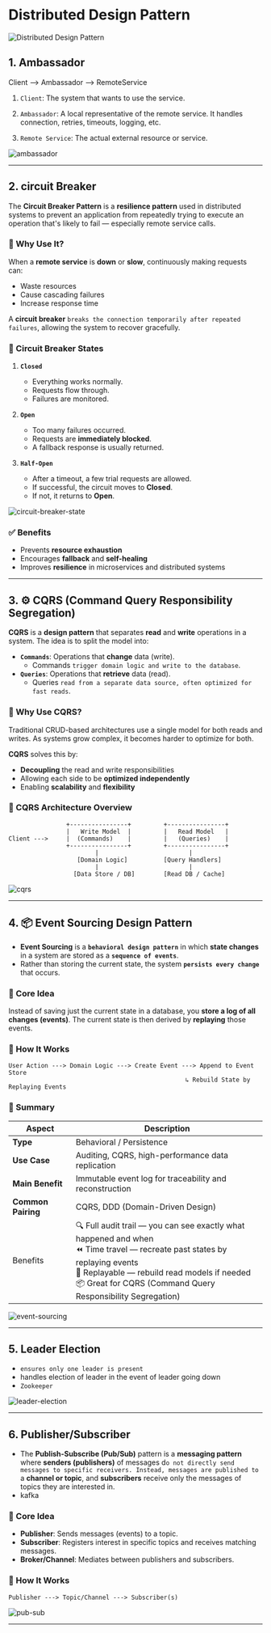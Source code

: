# Distributed Design Pattern

![Distributed Design Pattern](./img/distributed-design-pattern/distributed-designpattern.png)

## 1. Ambassador

Client --> Ambassador --> RemoteService

1. `Client`: The system that wants to use the service.

2. `Ambassador`: A local representative of the remote service. It handles connection, retries, timeouts, logging, etc.

3. `Remote Service`: The actual external resource or service.

![ambassador](./img/distributed-design-pattern/ambassador.png)

---

## 2. circuit Breaker

The **Circuit Breaker Pattern** is a **resilience pattern** used in distributed systems to prevent an application from repeatedly trying to execute an operation that's likely to fail — especially remote service calls.

### 🧠 Why Use It?

When a **remote service** is **down** or **slow**, continuously making requests can:

- Waste resources
- Cause cascading failures
- Increase response time

A **circuit breaker** `breaks the connection temporarily after repeated failures`, allowing the system to recover gracefully.

### 🔄 Circuit Breaker States

1. **`Closed`**

   - Everything works normally.
   - Requests flow through.
   - Failures are monitored.

2. **`Open`**

   - Too many failures occurred.
   - Requests are **immediately blocked**.
   - A fallback response is usually returned.

3. **`Half-Open`**
   - After a timeout, a few trial requests are allowed.
   - If successful, the circuit moves to **Closed**.
   - If not, it returns to **Open**.

![circuit-breaker-state](./img/distributed-design-pattern/circuit-breaker.png)

### ✅ Benefits

- Prevents **resource exhaustion**
- Encourages **fallback** and **self-healing**
- Improves **resilience** in microservices and distributed systems

---

## 3. ⚙️ CQRS (Command Query Responsibility Segregation)

**CQRS** is a **design pattern** that separates **read** and **write** operations in a system. The idea is to split the model into:

- **`Commands`**: Operations that **change** data (write).
  - Commands `trigger domain logic and write to the database`.
- **`Queries`**: Operations that **retrieve** data (read).
  - Queries `read from a separate data source, often optimized for fast reads`.

### 🧠 Why Use CQRS?

Traditional CRUD-based architectures use a single model for both reads and writes. As systems grow complex, it becomes harder to optimize for both.

**CQRS** solves this by:

- **Decoupling** the read and write responsibilities
- Allowing each side to be **optimized independently**
- Enabling **scalability** and **flexibility**

### 🔄 CQRS Architecture Overview

```plaintext
                +----------------+         +----------------+
                |   Write Model  |         |   Read Model   |
Client --->     |  (Commands)    |         |   (Queries)    |
                +----------------+         +----------------+
                        |                         |
                   [Domain Logic]          [Query Handlers]
                        |                         |
                  [Data Store / DB]        [Read DB / Cache]

```

![cqrs](./img/distributed-design-pattern/cqrs.png)

---

## 4. 📦 Event Sourcing Design Pattern

- **Event Sourcing** is a **`behavioral design pattern`** in which **state changes** in a system are stored as a **`sequence of events`**.
- Rather than storing the current state, the system **`persists every change`** that occurs.

### 🧠 Core Idea

Instead of saving just the current state in a database, you **store a log of all changes (events)**. The current state is then derived by **replaying** those events.

### 🔄 How It Works

```plaintext
User Action ---> Domain Logic ---> Create Event ---> Append to Event Store
                                                 ↳ Rebuild State by Replaying Events
```

### 🏁 Summary

| Aspect             | Description                                                                                                                                                                                                                                             |
| ------------------ | ------------------------------------------------------------------------------------------------------------------------------------------------------------------------------------------------------------------------------------------------------- |
| **Type**           | Behavioral / Persistence                                                                                                                                                                                                                                |
| **Use Case**       | Auditing, CQRS, high-performance data replication                                                                                                                                                                                                       |
| **Main Benefit**   | Immutable event log for traceability and reconstruction                                                                                                                                                                                                 |
| **Common Pairing** | CQRS, DDD (Domain-Driven Design)                                                                                                                                                                                                                        |
| Benefits           | 🔍 Full audit trail — you can see exactly what happened and when <br/> ⏪ Time travel — recreate past states by replaying events <br/> 🔁 Replayable — rebuild read models if needed <br/> 📦 Great for CQRS (Command Query Responsibility Segregation) |

![event-sourcing](./img/distributed-design-pattern/event-sourcing1.png)

---

## 5. Leader Election

- `ensures only one leader is present`
- handles election of leader in the event of leader going down
- `Zookeeper`

![leader-election](./img//distributed-design-pattern/leader-election.png)

---

## 6. Publisher/Subscriber

- The **Publish-Subscribe (Pub/Sub)** pattern is a **messaging pattern** where **senders (publishers)** of messages d`o not directly send messages to specific receivers. Instead, messages are published to` a **channel or topic**, and **subscribers** receive only the messages of topics they are interested in.
- kafka

### 🧠 Core Idea

- **Publisher**: Sends messages (events) to a topic.
- **Subscriber**: Registers interest in specific topics and receives matching messages.
- **Broker/Channel**: Mediates between publishers and subscribers.

### 🔄 How It Works

```plaintext
Publisher ---> Topic/Channel ---> Subscriber(s)
```

![pub-sub](./img/distributed-design-pattern/pub-sub.png)

---
